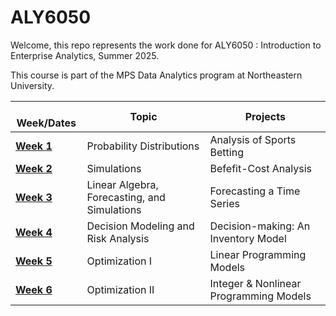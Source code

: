 # ALY6050

Welcome, this repo represents the work done for ALY6050 : Introduction to Enterprise Analytics, Summer 2025.

This course is part of the MPS Data Analytics program at Northeastern University.

|   Week/Dates | Topic | Projects |
|------------------------|------------------------|------------------------|
| [**Week 1**](https://github.com/jhackmeister/ALY6050/tree/main/Module%201) | Probability Distributions | Analysis of Sports Betting | 
| [**Week 2**]([Module%2/](https://github.com/jhackmeister/ALY6050/tree/main/Module%202)) | Simulations | Befefit-Cost Analysis |
| [**Week 3**]([Module%3/](https://github.com/jhackmeister/ALY6050/tree/main/Module%203)) | Linear Algebra, Forecasting, and Simulations | Forecasting a Time Series |
| [**Week 4**]([Module%4/](https://github.com/jhackmeister/ALY6050/tree/main/Module%204)) | Decision Modeling and Risk Analysis | Decision-making: An Inventory Model |
| [**Week 5**]([Module%5/](https://github.com/jhackmeister/ALY6050/tree/main/Module%205)) | Optimization I | Linear Programming Models |
| [**Week 6**]([Module%6/](https://github.com/jhackmeister/ALY6050/tree/main/Module%206)) | Optimization II | Integer & Nonlinear Programming Models |
